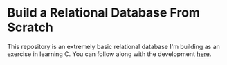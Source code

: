 # Build a Relational Database From Scratch

This repository is an extremely basic relational database I'm building as an exercise in learning C. You can follow along with the development [here](dead-link).